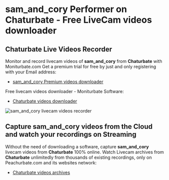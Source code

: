 # sam_and_cory Performer on Chaturbate - Free LiveCam videos downloader

## Chaturbate Live Videos Recorder

Monitor and record livecam videos of **sam_and_cory** from **Chaturbate** with Moniturbate.com
Get a premium trial for free by just and only registering with your Email address:
* [sam_and_cory Premium videos downloader](https://moniturbate.com/request-demo-licence-key.html)

Free livecam videos downloader - Moniturbate Software:
* [Chaturbate videos downloader](https://moniturbate.com/moniturbate-download-software.html)

![sam_and_cory livecam videos recorder](https://peachurnet.com/templates/moniturbate-software.png)


## Capture sam_and_cory videos from the Cloud and watch your recordings on Streaming

Without the need of downloading a software, capture **sam_and_cory** livecam videos from **Chaturbate** 100% online.
Watch Livecam archives from **Chaturbate** unlimitedly from thousands of existing recordings, only on Peachurbate.com and its websites network:
* [Chaturbate videos archives](https://peachurnet.com/)